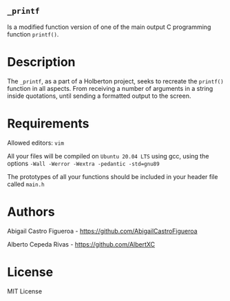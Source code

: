 ## `_printf`

Is a modified function version of one of the main output C programming function `printf()`.

# Description

The `_printf`, as a part of a Holberton project, seeks to recreate the `printf()` function
in all aspects. From receiving a number of arguments in a string inside quotations, until
sending a formatted output to the screen.

# Requirements

Allowed editors: `vim`

All your files will be compiled on `Ubuntu 20.04 LTS` using gcc, 
using the options `-Wall -Werror -Wextra -pedantic -std=gnu89`

The prototypes of all your functions should be included in your header file called `main.h`

# Authors

Abigail Castro Figueroa - https://github.com/AbigailCastroFigueroa

Alberto Cepeda Rivas - https://github.com/AlbertXC

# License

MIT License

